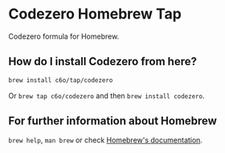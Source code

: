 # Codezero Homebrew Tap

Codezero formula for Homebrew.

## How do I install Codezero from here?

```sh
brew install c6o/tap/codezero
```

Or `brew tap c6o/codezero` and then `brew install codezero`.

## For further information about Homebrew

`brew help`, `man brew` or check [Homebrew's documentation](https://docs.brew.sh).